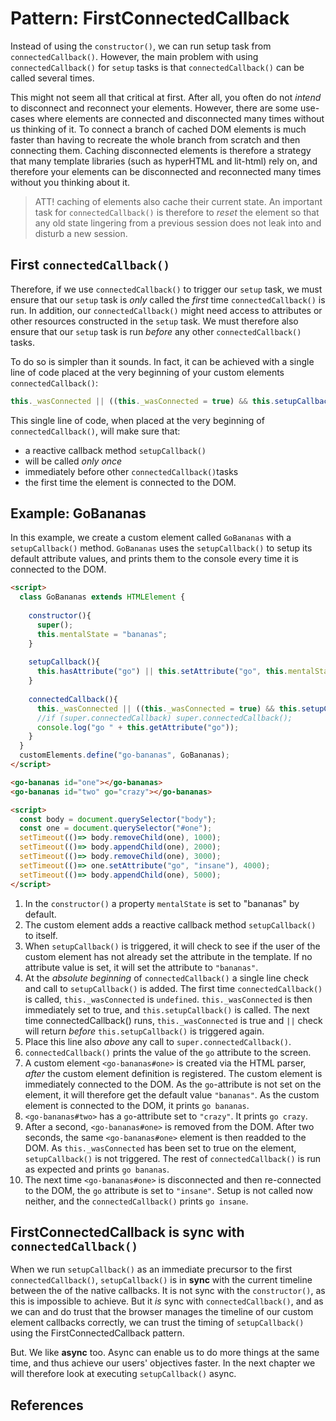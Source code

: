 # Pattern: FirstConnectedCallback

Instead of using the `constructor()`, we can run setup task from `connectedCallback()`.
However, the main problem with using `connectedCallback()` for `setup` tasks is 
that `connectedCallback()` can be called several times.

This might not seem all that critical at first. 
After all, you often do not *intend* to disconnect and reconnect your elements.
However, there are some use-cases where elements are connected and disconnected many times
without us thinking of it.
To connect a branch of cached DOM elements is much faster than having to recreate the whole branch from 
scratch and then connecting them.
Caching disconnected elements is therefore a strategy that many template libraries 
(such as hyperHTML and lit-html) rely on, and therefore your elements can be disconnected and 
reconnected many times without you thinking about it.

> ATT! caching of elements also cache their current state. 
An important task for `connectedCallback()` is therefore to *reset* the element so that
any old state lingering from a previous session does not leak into and disturb a new session.

## First `connectedCallback()`

Therefore, if we use `connectedCallback()` to trigger our `setup` task, we must ensure that 
our `setup` task is *only* called the *first* time `connectedCallback()` is run.
In addition, our `connectedCallback()` might need access to attributes or other resources 
constructed in the `setup` task. We must therefore also ensure that our `setup` task is run *before*
any other `connectedCallback()` tasks.

To do so is simpler than it sounds. In fact, it can be achieved with a single line of code placed
at the very beginning of your custom elements `connectedCallback()`:
```javascript
this._wasConnected || ((this._wasConnected = true) && this.setupCallback());
```
This single line of code, when placed at the very beginning of `connectedCallback()`, 
will make sure that:
* a reactive callback method `setupCallback()`
* will be called *only once*
* immediately before other `connectedCallback()`tasks
* the first time the element is connected to the DOM.

## Example: GoBananas
In this example, we create a custom element called `GoBananas` with a `setupCallback()` method.
`GoBananas` uses the `setupCallback()` to setup its default attribute values, and 
prints them to the console every time it is connected to the DOM.

```html
<script>
  class GoBananas extends HTMLElement {
  
    constructor(){
      super();
      this.mentalState = "bananas";                                                //[1]
    }
    
    setupCallback(){                                                               //[2]
      this.hasAttribute("go") || this.setAttribute("go", this.mentalState);        //[3]
    }
    
    connectedCallback(){
      this._wasConnected || ((this._wasConnected = true) && this.setupCallback()); //[4]
      //if (super.connectedCallback) super.connectedCallback();                    //[5]
      console.log("go " + this.getAttribute("go"));                                //[6]
    }
  }
  customElements.define("go-bananas", GoBananas);
</script>

<go-bananas id="one"></go-bananas>                                                <!--7 go bananas-->
<go-bananas id="two" go="crazy"></go-bananas>                                     <!--8 go crazy-->

<script>
  const body = document.querySelector("body");
  const one = document.querySelector("#one");
  setTimeout(()=> body.removeChild(one), 1000);                                    //   go bananas
  setTimeout(()=> body.appendChild(one), 2000);                                    //[9]
  setTimeout(()=> body.removeChild(one), 3000);                           
  setTimeout(()=> one.setAttribute("go", "insane"), 4000);                         //[10]
  setTimeout(()=> body.appendChild(one), 5000);                                    //   go insane
</script>
```                                                                   
1. In the `constructor()` a property `mentalState` is set to "bananas" by default.
2. The custom element adds a reactive callback method `setupCallback()` to itself.
3. When `setupCallback()` is triggered, it will check to see if the user of the custom element
has not already set the attribute in the template. 
If no attribute value is set, it will set the attribute to `"bananas"`.
4. At the *absolute beginning* of `connectedCallback()` a single line check and call to `setupCallback()` is added.
The first time `connectedCallback()` is called, `this._wasConnected` is `undefined`.
`this._wasConnected` is then immediately set to true, and `this.setupCallback()` is called.
The next time connectedCallback() runs, `this._wasConnected` is true and `||` check will return *before* 
`this.setupCallback()` is triggered again.
5. Place this line also *above* any call to `super.connectedCallback()`.
6. `connectedCallback()` prints the value of the `go` attribute to the screen.
7. A custom element `<go-bananas#one>` is created via the HTML parser,
*after* the custom element definition is registered. The custom element is immediately connected to the DOM.
As the `go`-attribute is not set on the element, it will therefore get the default value `"bananas"`.
As the custom element is connected to the DOM, it prints `go bananas`. 
8. `<go-bananas#two>` has a `go`-attribute set to `"crazy"`. It prints `go crazy`.
9. After a second, `<go-bananas#one>` is removed from the DOM.
After two seconds, the same `<go-bananas#one>` element is then readded to the DOM.
As `this._wasConnected` has been set to true on the element, `setupCallback()` is not triggered.
The rest of `connectedCallback()` is run as expected and prints `go bananas`.
10. The next time `<go-bananas#one>` is disconnected and then re-connected to the DOM, 
the `go` attribute is set to `"insane"`. Setup is not called now neither, and 
the `connectedCallback()` prints `go insane`.

## FirstConnectedCallback is sync with `connectedCallback()`

When we run `setupCallback()` as an immediate precursor to the first `connectedCallback()`,
`setupCallback()` is in **sync** with the current timeline between the of the native callbacks.
It is not sync with the `constructor()`, as this is impossible to achieve.
But it *is* sync with `connectedCallback()`, and as we can and do trust that the browser manages
the timeline of our custom element callbacks correctly, we can trust the timing of
`setupCallback()` using the FirstConnectedCallback pattern.

But. We like **async** too. Async can enable us to do more things at the same time, 
and thus achieve our users' objectives faster. In the next chapter we will therefore look at
executing `setupCallback()` async.

## References


<!--
Therefore, if your custom element needs to add or organize its attributes at creation-time, 
and you only have the `constructor()` and `.connectedCallback()` to choose from,
you must organize your elements every time the element is connected to the DOM.
But, an element can be connected and reconnected multiple times during its lifecycle.
And these times are likely to be performance sensitive, 
as elements can often be attached to the DOM as part of a bigger branch. 
Hence, it is less than ideal to do more work than strictly necessary at `connectedCallback()`.
So, If you only need to set up your attributes once, 
you would like to have a callback hook that is triggered sometime *after* the 
`constructor()` but *before* the `connectedCallback()`: `firstConnectedCallback()`.
-->